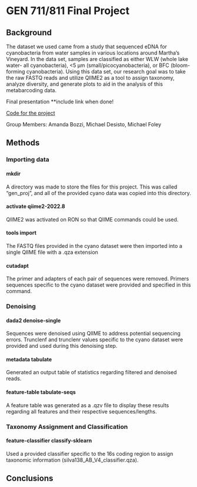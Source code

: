 
# GEN 711/811 Final Project

## Background
The dataset we used came from a study that sequenced eDNA for cyanobacteria from water samples in various locations around Martha’s Vineyard. In the data set, samples are classified as either WLW (whole lake water- all cyanobacteria), <5 µm (small/picocyanobacteria), or BFC (bloom-forming cyanobacteria). Using this data set, our research goal was to take the raw FASTQ reads and utilize QIIME2 as a tool to assign taxonomy, analyze diversity, and generate plots to aid in the analysis of this metabarcoding data.

Final presentation **include link when done! 

[Code for the project](GEN_711_811_FinalProj.sh)

Group Members: Amanda Bozzi, Michael Desisto, Michael Foley

## Methods 

### Importing data

#### mkdir
A directory was made to store the files for this project. This was called “gen_proj”, and all of the provided cyano data was copied into this directory.

#### activate qiime2-2022.8
QIIME2 was activated on RON so that QIIME commands could be used. 

#### tools import
The FASTQ files provided in the cyano dataset were then imported into a single QIIME file with a .qza extension

#### cutadapt
The primer and adapters of each pair of sequences were removed. Primers sequences specific to the cyano dataset were provided and specified in this command. 

### Denoising

#### dada2 denoise-single
Sequences were denoised using QIIME to address potential sequencing errors. Trunclenf and trunclenr values specific to the cyano dataset were provided and used during this denoising step. 

#### metadata tabulate
Generated an output table of statistics regarding filtered and denoised reads. 

#### feature-table tabulate-seqs
A feature table was generated as a .qzv file to display these results regarding all features and their respective sequences/lengths.

### Taxonomy Assignment and Classification

#### feature-classifier classify-sklearn
Used a provided classifier specific to the 16s coding region to assign taxonomic information (silva138_AB_V4_classifier.qza). 

## Conclusions  


